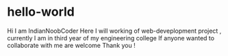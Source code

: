 # hello-world
Hi I am IndianNoobCoder
Here I will working of web-deveplopment project , currently I am in third year of my engineering college
If anyone wanted to collaborate with me are welcome
Thank you !
